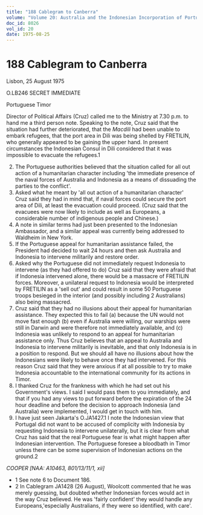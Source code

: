 ```yaml
---
title: "188 Cablegram to Canberra"
volume: "Volume 20: Australia and the Indonesian Incorporation of Portuguese Timor, 1974-1976"
doc_id: 8026
vol_id: 20
date: 1975-08-25
---
```


# 188 Cablegram to Canberra

Lisbon, 25 August 1975

O.LB246 SECRET IMMEDIATE

Portuguese Timor

Director of Political Affairs (Cruz) called me to the Ministry at 7.30 p.m. to hand me a third person note. Speaking to the note, Cruz said that the situation had further deteriorated, that the _Macdili_ had been unable to embark refugees, that the port area in Dili was being shelled by FRETILIN, who generally appeared to be gaining the upper hand. In present circumstances the Indonesian Consul in Dili considered that it was impossible to evacuate the refugees.1

  2. The Portuguese authorities believed that the situation called for all out action of a humanitarian character including 'the immediate presence of the naval forces of Australia and Indonesia as a means of dissuading the parties to the conflict'.
  3. Asked what he meant by 'all out action of a humanitarian character' Cruz said they had in mind that, if naval forces could secure the port area of Dili, at least the evacuation could proceed. (Cruz said that the evacuees were now likely to include as well as Europeans, a considerable number of indigenous people and Chinese.)
  4. A note in similar terms had just been presented to the Indonesian Ambassador, and a similar appeal was currently being addressed to Waldheim in New York.
  5. If the Portuguese appeal for humanitarian assistance failed, the President had decided to wait 24 hours and then ask Australia and Indonesia to intervene militarily and restore order.
  6. Asked why the Portuguese did not immediately request Indonesia to intervene (as they had offered to do) Cruz said that they were afraid that if Indonesia intervened alone, there would be a massacre of FRETILIN forces. Moreover, a unilateral request to Indonesia would be interpreted by FRETILIN as a 'sell out' and could result in some 50 Portuguese troops besieged in the interior (and possibly including 2 Australians) also being massacred.
  7. Cruz said that they had no illusions about their appeal for humanitarian assistance. They expected this to fail (a) because the UN would not move fast enough (b) even if Australia were willing, our warships were still in Darwin and were therefore not immediately available, and (c) Indonesia was unlikely to respond to an appeal for humanitarian assistance only. Thus Cruz believes that an appeal to Australia and Indonesia to intervene militarily is inevitable, and that only Indonesia is in a position to respond. But we should all have no illusions about how the Indonesians were likely to behave once they had intervened. For this reason Cruz said that they were anxious if at all possible to try to make Indonesia accountable to the international community for its actions in Timor.
  8. I thanked Cruz for the frankness with which he had set out his Government's views. I said I would pass them to you immediately, and that if you had any views to put forward before the expiration of the 24 hour deadline and before the decision to approach Indonesia (and Australia) were implemented, I would get in touch with him.
  9. I have just seen Jakarta's O.JA1427.1 I note the Indonesian view that Portugal did not want to be accused of complicity with Indonesia by requesting Indonesia to intervene unilaterally, but it is clear from what Cruz has said that the real Portuguese fear is what might happen after Indonesian intervention. The Portuguese foresee a bloodbath in Timor unless there can be some supervision of Indonesian actions on the ground.2



_COOPER [NAA: A10463, 801/13/11/1, xii]_

  * 1 See note 6 to Document 186. 
  * 2 In Cablegram JA1428 (26 August), Woolcott commented that he was merely guessing, but doubted whether Indonesian forces would act in the way Cruz believed. He was 'fairly confident' they would handle any Europeans,'especially Australians, if they were so identified, with care'.


